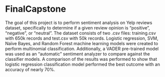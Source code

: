 # FinalCapstone
The goal of this project is to perform sentiment analysis on Yelp reviews dataset, specifically to determine if a given review opinion is “positive”, “negative”, or “neutral”. The dataset consists of two .csv files: training.csv with 650k records and test.csv with 50k records. Logistic regression, SVM, Naïve Bayes, and Random Forest machine learning models were created to perform multinomial classification. Additionally, a VADER pre-trained model was used as an “automatic” sentiment analyzer to compare against the classifier models. A comparison of the results was performed to show that logistic regression classification model performed the best outcome with an accuracy of nearly 70%.
